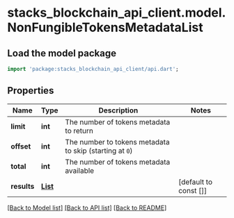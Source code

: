 # stacks_blockchain_api_client.model.NonFungibleTokensMetadataList

## Load the model package
```dart
import 'package:stacks_blockchain_api_client/api.dart';
```

## Properties
Name | Type | Description | Notes
------------ | ------------- | ------------- | -------------
**limit** | **int** | The number of tokens metadata to return | 
**offset** | **int** | The number to tokens metadata to skip (starting at `0`) | 
**total** | **int** | The number of tokens metadata available | 
**results** | [**List<NonFungibleTokenMetadata>**](NonFungibleTokenMetadata.md) |  | [default to const []]

[[Back to Model list]](../README.md#documentation-for-models) [[Back to API list]](../README.md#documentation-for-api-endpoints) [[Back to README]](../README.md)


